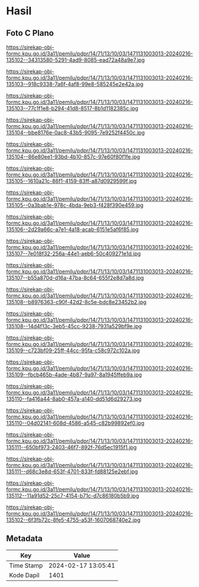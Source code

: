 # Hasil

## Foto C Plano

https://sirekap-obj-formc.kpu.go.id/3a11/pemilu/pdpr/14/71/13/10/03/1471131003013-20240216-135102--34313580-5291-4ad9-8085-ead72a48a9e7.jpg

https://sirekap-obj-formc.kpu.go.id/3a11/pemilu/pdpr/14/71/13/10/03/1471131003013-20240216-135103--918c9338-7a6f-4af8-99e8-585245e2e42a.jpg

https://sirekap-obj-formc.kpu.go.id/3a11/pemilu/pdpr/14/71/13/10/03/1471131003013-20240216-135103--77c1f1e8-b294-41d8-8517-8b1d1182385c.jpg

https://sirekap-obj-formc.kpu.go.id/3a11/pemilu/pdpr/14/71/13/10/03/1471131003013-20240216-135104--bbe8176e-0ac8-43b5-9095-7e9252f4450c.jpg

https://sirekap-obj-formc.kpu.go.id/3a11/pemilu/pdpr/14/71/13/10/03/1471131003013-20240216-135104--86e80ee1-93bd-4b10-857c-97e60f80f1fe.jpg

https://sirekap-obj-formc.kpu.go.id/3a11/pemilu/pdpr/14/71/13/10/03/1471131003013-20240216-135105--1610a21c-86f1-4159-83ff-a87d0929599f.jpg

https://sirekap-obj-formc.kpu.go.id/3a11/pemilu/pdpr/14/71/13/10/03/1471131003013-20240216-135105--0a3bab1e-978c-4bda-9eb3-f428f390e459.jpg

https://sirekap-obj-formc.kpu.go.id/3a11/pemilu/pdpr/14/71/13/10/03/1471131003013-20240216-135106--2d29a66c-a7e1-4a18-acab-6151e5af6f85.jpg

https://sirekap-obj-formc.kpu.go.id/3a11/pemilu/pdpr/14/71/13/10/03/1471131003013-20240216-135107--7e018f32-256a-44e1-aeb6-50c409271e1d.jpg

https://sirekap-obj-formc.kpu.go.id/3a11/pemilu/pdpr/14/71/13/10/03/1471131003013-20240216-135107--b55a870d-d16a-47ba-8c64-655f2e8d7a8d.jpg

https://sirekap-obj-formc.kpu.go.id/3a11/pemilu/pdpr/14/71/13/10/03/1471131003013-20240216-135108--b8976363-c90f-42d2-8c5e-bdc8e23452b2.jpg

https://sirekap-obj-formc.kpu.go.id/3a11/pemilu/pdpr/14/71/13/10/03/1471131003013-20240216-135108--14d4f13c-3eb5-45cc-9238-7931a529bf9e.jpg

https://sirekap-obj-formc.kpu.go.id/3a11/pemilu/pdpr/14/71/13/10/03/1471131003013-20240216-135109--c723bf09-25ff-44cc-95fa-c58c972c102a.jpg

https://sirekap-obj-formc.kpu.go.id/3a11/pemilu/pdpr/14/71/13/10/03/1471131003013-20240216-135109--fbcb465b-4ade-4b87-9a97-8a1945ffeb9a.jpg

https://sirekap-obj-formc.kpu.go.id/3a11/pemilu/pdpr/14/71/13/10/03/1471131003013-20240216-135110--fa416a44-8ab0-457a-a140-dd51d6d29273.jpg

https://sirekap-obj-formc.kpu.go.id/3a11/pemilu/pdpr/14/71/13/10/03/1471131003013-20240216-135110--04d02141-608d-4586-a545-c82b99892ef0.jpg

https://sirekap-obj-formc.kpu.go.id/3a11/pemilu/pdpr/14/71/13/10/03/1471131003013-20240216-135111--650bf973-2403-46f7-892f-76d5ec1915f1.jpg

https://sirekap-obj-formc.kpu.go.id/3a11/pemilu/pdpr/14/71/13/10/03/1471131003013-20240216-135111--d68c3e8d-653f-4701-833f-fd88125e2ebf.jpg

https://sirekap-obj-formc.kpu.go.id/3a11/pemilu/pdpr/14/71/13/10/03/1471131003013-20240216-135112--11a91d52-25c7-4154-b71c-d7c86180b5b9.jpg

https://sirekap-obj-formc.kpu.go.id/3a11/pemilu/pdpr/14/71/13/10/03/1471131003013-20240216-135102--6f3fb72c-8fe5-4755-a53f-1607068740e2.jpg


## Metadata

| Key        | Value               |
| ---------- | ------------------- |
| Time Stamp | 2024-02-17 13:05:41 |
| Kode Dapil | 1401                |



